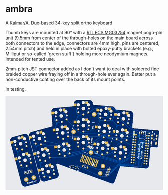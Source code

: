 # ambra
A [Kalmar](https://github.com/aroum/kalmar)/[A. Dux](https://github.com/tapioki/cephalopoda/tree/main/Architeuthis%20dux)-based 34-key split ortho keyboard

Thumb keys are mounted at 90° with a [RTLECS MG03254](https://sl.aliexpress.ru/p?key=pW35Gta) magnet pogo-pin unit (9.5mm from center of the through-holes on the main board across both connectors to the edge, connectors are 4mm high, pins are centered, 2.54mm pitch) and held in place with bolted epoxy-putty brackets (e.g., Milliput or so-called 'green stuff') holding more neodymium magnets. Intended for tented use.

2mm-pitch JST connector added as I don't want to deal with soldered fine braided copper wire fraying off in a through-hole ever again. Better put a non-conductive coating over the back of its mount points.

In testing.

![Alt text](https://github.com/stozi/ambra/blob/main/ambra.png?raw=true)
